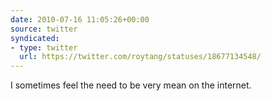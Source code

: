 ```yaml
---
date: 2010-07-16 11:05:26+00:00
source: twitter
syndicated:
- type: twitter
  url: https://twitter.com/roytang/statuses/18677134548/
---
```


I sometimes feel the need to be very mean on the internet.